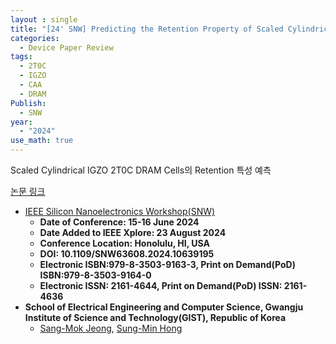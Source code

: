 ```yaml
---
layout : single
title: "[24' SNW] Predicting the Retention Property of Scaled Cylindrical IGZO 2T0C DRAM Cells"  
categories: 
  - Device Paper Review
tags:
  - 2T0C
  - IGZO
  - CAA
  - DRAM
Publish:
  - SNW
year:
  - "2024"  
use_math: true
---
```


Scaled Cylindrical IGZO 2T0C DRAM Cells의 Retention 특성 예측     

[논문 링크](https://ieeexplore.ieee.org/document/10639195)  

- [IEEE Silicon Nanoelectronics Workshop(SNW)](https://ieeexplore.ieee.org/xpl/conhome/1003115/all-proceedings)   
  - **Date of Conference: 15-16 June 2024**   
  - **Date Added to IEEE Xplore: 23 August 2024**  
  - **Conference Location: Honolulu, HI, USA**   
  - **DOI: 10.1109/SNW63608.2024.10639195**   
  - **Electronic ISBN:979-8-3503-9163-3, Print on Demand(PoD) ISBN:979-8-3503-9164-0**   
  - **Electronic ISSN: 2161-4644, Print on Demand(PoD) ISSN: 2161-4636**   
- **School of Electrical Engineering and Computer Science, Gwangju Institute of Science and Technology(GIST), Republic of Korea**      
  - [Sang-Mok Jeong](https://ieeexplore.ieee.org/author/37088066851), [Sung-Min Hong](https://ieeexplore.ieee.org/author/37089091100)     

&nbsp;
